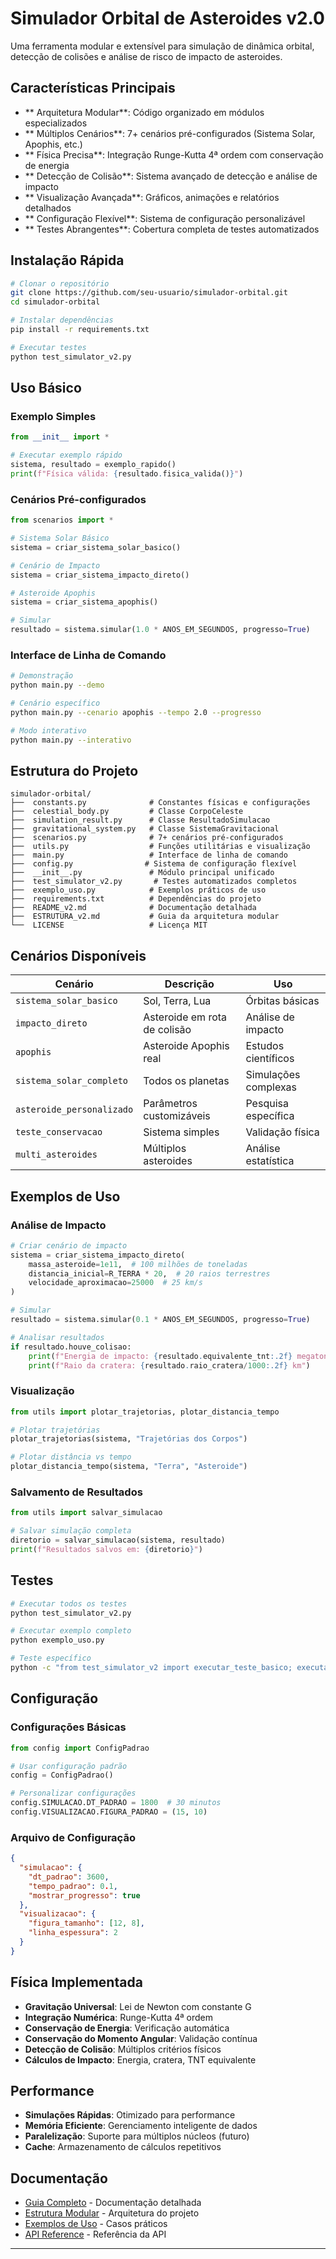 #  Simulador Orbital de Asteroides v2.0

Uma ferramenta modular e extensível para simulação de dinâmica orbital, detecção de colisões e análise de risco de impacto de asteroides.

##  Características Principais

- ** Arquitetura Modular**: Código organizado em módulos especializados
- ** Múltiplos Cenários**: 7+ cenários pré-configurados (Sistema Solar, Apophis, etc.)
- ** Física Precisa**: Integração Runge-Kutta 4ª ordem com conservação de energia
- ** Detecção de Colisão**: Sistema avançado de detecção e análise de impacto
- ** Visualização Avançada**: Gráficos, animações e relatórios detalhados
- ** Configuração Flexível**: Sistema de configuração personalizável
- ** Testes Abrangentes**: Cobertura completa de testes automatizados

##  Instalação Rápida

```bash
# Clonar o repositório
git clone https://github.com/seu-usuario/simulador-orbital.git
cd simulador-orbital

# Instalar dependências
pip install -r requirements.txt

# Executar testes
python test_simulator_v2.py
```

##  Uso Básico

### Exemplo Simples
```python
from __init__ import *

# Executar exemplo rápido
sistema, resultado = exemplo_rapido()
print(f"Física válida: {resultado.fisica_valida()}")
```

### Cenários Pré-configurados
```python
from scenarios import *

# Sistema Solar Básico
sistema = criar_sistema_solar_basico()

# Cenário de Impacto
sistema = criar_sistema_impacto_direto()

# Asteroide Apophis
sistema = criar_sistema_apophis()

# Simular
resultado = sistema.simular(1.0 * ANOS_EM_SEGUNDOS, progresso=True)
```

### Interface de Linha de Comando
```bash
# Demonstração
python main.py --demo

# Cenário específico
python main.py --cenario apophis --tempo 2.0 --progresso

# Modo interativo
python main.py --interativo
```

##  Estrutura do Projeto

```
simulador-orbital/
├──  constants.py              # Constantes físicas e configurações
├──  celestial_body.py         # Classe CorpoCeleste
├──  simulation_result.py      # Classe ResultadoSimulacao
├──  gravitational_system.py   # Classe SistemaGravitacional
├──  scenarios.py              # 7+ cenários pré-configurados
├──  utils.py                  # Funções utilitárias e visualização
├──  main.py                   # Interface de linha de comando
├──  config.py                # Sistema de configuração flexível
├──  __init__.py               # Módulo principal unificado
├──  test_simulator_v2.py       # Testes automatizados completos
├──  exemplo_uso.py            # Exemplos práticos de uso
├──  requirements.txt          # Dependências do projeto
├──  README_v2.md              # Documentação detalhada
├──  ESTRUTURA_v2.md           # Guia da arquitetura modular
└──  LICENSE                   # Licença MIT
```

##  Cenários Disponíveis

| Cenário | Descrição | Uso |
|---------|-----------|-----|
| `sistema_solar_basico` | Sol, Terra, Lua | Órbitas básicas |
| `impacto_direto` | Asteroide em rota de colisão | Análise de impacto |
| `apophis` | Asteroide Apophis real | Estudos científicos |
| `sistema_solar_completo` | Todos os planetas | Simulações complexas |
| `asteroide_personalizado` | Parâmetros customizáveis | Pesquisa específica |
| `teste_conservacao` | Sistema simples | Validação física |
| `multi_asteroides` | Múltiplos asteroides | Análise estatística |

##  Exemplos de Uso

### Análise de Impacto
```python
# Criar cenário de impacto
sistema = criar_sistema_impacto_direto(
    massa_asteroide=1e11,  # 100 milhões de toneladas
    distancia_inicial=R_TERRA * 20,  # 20 raios terrestres
    velocidade_aproximacao=25000  # 25 km/s
)

# Simular
resultado = sistema.simular(0.1 * ANOS_EM_SEGUNDOS, progresso=True)

# Analisar resultados
if resultado.houve_colisao:
    print(f"Energia de impacto: {resultado.equivalente_tnt:.2f} megatons TNT")
    print(f"Raio da cratera: {resultado.raio_cratera/1000:.2f} km")
```

### Visualização
```python
from utils import plotar_trajetorias, plotar_distancia_tempo

# Plotar trajetórias
plotar_trajetorias(sistema, "Trajetórias dos Corpos")

# Plotar distância vs tempo
plotar_distancia_tempo(sistema, "Terra", "Asteroide")
```

### Salvamento de Resultados
```python
from utils import salvar_simulacao

# Salvar simulação completa
diretorio = salvar_simulacao(sistema, resultado)
print(f"Resultados salvos em: {diretorio}")
```

##  Testes

```bash
# Executar todos os testes
python test_simulator_v2.py

# Executar exemplo completo
python exemplo_uso.py

# Teste específico
python -c "from test_simulator_v2 import executar_teste_basico; executar_teste_basico()"
```

##  Configuração

### Configurações Básicas
```python
from config import ConfigPadrao

# Usar configuração padrão
config = ConfigPadrao()

# Personalizar configurações
config.SIMULACAO.DT_PADRAO = 1800  # 30 minutos
config.VISUALIZACAO.FIGURA_PADRAO = (15, 10)
```

### Arquivo de Configuração
```json
{
  "simulacao": {
    "dt_padrao": 3600,
    "tempo_padrao": 0.1,
    "mostrar_progresso": true
  },
  "visualizacao": {
    "figura_tamanho": [12, 8],
    "linha_espessura": 2
  }
}
```

##  Física Implementada

- **Gravitação Universal**: Lei de Newton com constante G
- **Integração Numérica**: Runge-Kutta 4ª ordem
- **Conservação de Energia**: Verificação automática
- **Conservação do Momento Angular**: Validação contínua
- **Detecção de Colisão**: Múltiplos critérios físicos
- **Cálculos de Impacto**: Energia, cratera, TNT equivalente

##  Performance

- **Simulações Rápidas**: Otimizado para performance
- **Memória Eficiente**: Gerenciamento inteligente de dados
- **Paralelização**: Suporte para múltiplos núcleos (futuro)
- **Cache**: Armazenamento de cálculos repetitivos



##  Documentação

- [Guia Completo](README_v2.md) - Documentação detalhada
- [Estrutura Modular](ESTRUTURA_v2.md) - Arquitetura do projeto
- [Exemplos de Uso](exemplo_uso.py) - Casos práticos
- [API Reference](docs/api.md) - Referência da API


---

